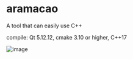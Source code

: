# aramacao
A tool that can easily use C++

compile: Qt 5.12.12, cmake 3.10 or higher, C++17

![image](https://github.com/user-attachments/assets/4ecfcc94-6df3-4476-9799-89cee7320757)


